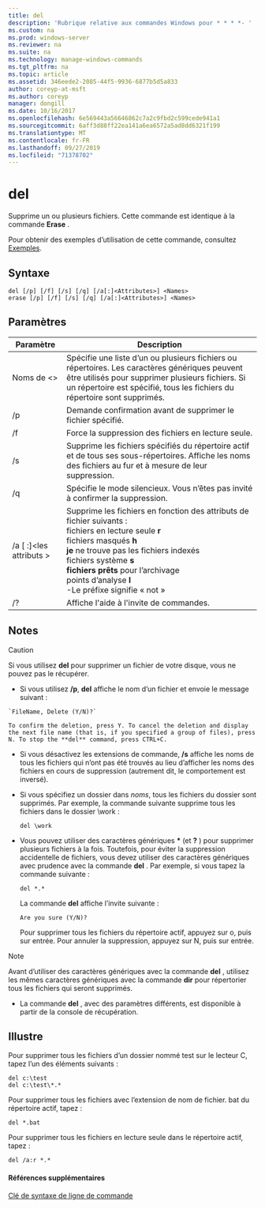 ```yaml
---
title: del
description: 'Rubrique relative aux commandes Windows pour * * * *- '
ms.custom: na
ms.prod: windows-server
ms.reviewer: na
ms.suite: na
ms.technology: manage-windows-commands
ms.tgt_pltfrm: na
ms.topic: article
ms.assetid: 346eede2-2085-44f5-9936-6877b5d5a833
author: coreyp-at-msft
ms.author: coreyp
manager: dongill
ms.date: 10/16/2017
ms.openlocfilehash: 6e569443a56646862c7a2c9fbd2c599cede941a1
ms.sourcegitcommit: 6aff3d88ff22ea141a6ea6572a5ad8dd6321f199
ms.translationtype: MT
ms.contentlocale: fr-FR
ms.lasthandoff: 09/27/2019
ms.locfileid: "71378702"
---
```

# <a name="del"></a>del



Supprime un ou plusieurs fichiers. Cette commande est identique à la commande **Erase** .

Pour obtenir des exemples d’utilisation de cette commande, consultez [Exemples](#BKMK_examples).

## <a name="syntax"></a>Syntaxe

```
del [/p] [/f] [/s] [/q] [/a[:]<Attributes>] <Names>
erase [/p] [/f] [/s] [/q] [/a[:]<Attributes>] <Names>
```

## <a name="parameters"></a>Paramètres

|Paramètre|Description|
|---------|-----------|
|Noms de \<>|Spécifie une liste d’un ou plusieurs fichiers ou répertoires. Les caractères génériques peuvent être utilisés pour supprimer plusieurs fichiers. Si un répertoire est spécifié, tous les fichiers du répertoire sont supprimés.|
|/p|Demande confirmation avant de supprimer le fichier spécifié.|
|/f|Force la suppression des fichiers en lecture seule.|
|/s|Supprime les fichiers spécifiés du répertoire actif et de tous ses sous-répertoires. Affiche les noms des fichiers au fur et à mesure de leur suppression.|
|/q|Spécifie le mode silencieux. Vous n’êtes pas invité à confirmer la suppression.|
|/a [ :]\<les attributs >|Supprime les fichiers en fonction des attributs de fichier suivants :</br>fichiers en lecture seule **r**</br>fichiers masqués **h**</br>**je** ne trouve pas les fichiers indexés</br>fichiers système **s**</br>**fichiers prêts** pour l’archivage</br>points d’analyse **l**</br>-Le préfixe signifie « not »|
|/?|Affiche l'aide à l'invite de commandes.|

## <a name="remarks"></a>Notes

> [!CAUTION]
> Si vous utilisez **del** pour supprimer un fichier de votre disque, vous ne pouvez pas le récupérer.
> -   Si vous utilisez **/p**, **del** affiche le nom d’un fichier et envoie le message suivant :

    `FileName, Delete (Y/N)?`

    To confirm the deletion, press Y. To cancel the deletion and display the next file name (that is, if you specified a group of files), press N. To stop the **del** command, press CTRL+C.
- Si vous désactivez les extensions de commande, **/s** affiche les noms de tous les fichiers qui n’ont pas été trouvés au lieu d’afficher les noms des fichiers en cours de suppression (autrement dit, le comportement est inversé).
- Si vous spécifiez un dossier dans *noms*, tous les fichiers du dossier sont supprimés. Par exemple, la commande suivante supprime tous les fichiers dans le dossier \work :  
  ```
  del \work
  ```  
- Vous pouvez utiliser des caractères génériques **&#42;** (et **?** ) pour supprimer plusieurs fichiers à la fois. Toutefois, pour éviter la suppression accidentelle de fichiers, vous devez utiliser des caractères génériques avec prudence avec la commande **del** . Par exemple, si vous tapez la commande suivante :  
  ```
  del *.*
  ```  
  La commande **del** affiche l’invite suivante :

  `Are you sure (Y/N)?`

  Pour supprimer tous les fichiers du répertoire actif, appuyez sur o, puis sur entrée. Pour annuler la suppression, appuyez sur N, puis sur entrée.

> [!NOTE]
> Avant d’utiliser des caractères génériques avec la commande **del** , utilisez les mêmes caractères génériques avec la commande **dir** pour répertorier tous les fichiers qui seront supprimés.
> -   La commande **del** , avec des paramètres différents, est disponible à partir de la console de récupération.

## <a name="BKMK_examples"></a>Illustre

Pour supprimer tous les fichiers d’un dossier nommé test sur le lecteur C, tapez l’un des éléments suivants :
```
del c:\test
del c:\test\*.*
```
Pour supprimer tous les fichiers avec l’extension de nom de fichier. bat du répertoire actif, tapez :
```
del *.bat
```
Pour supprimer tous les fichiers en lecture seule dans le répertoire actif, tapez :
```
del /a:r *.*
```

#### <a name="additional-references"></a>Références supplémentaires

[Clé de syntaxe de ligne de commande](command-line-syntax-key.md)
